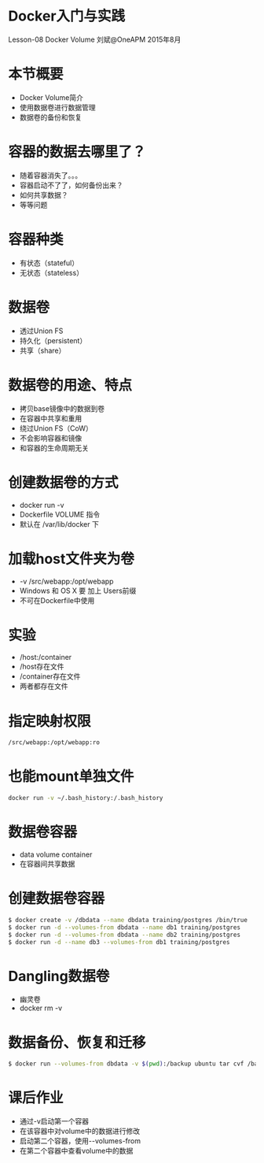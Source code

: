 # Docker入门与实践

Lesson-08 Docker Volume
刘斌@OneAPM
2015年8月

# 本节概要

- Docker Volume简介
- 使用数据卷进行数据管理
- 数据卷的备份和恢复

# 容器的数据去哪里了？

- 随着容器消失了。。。
- 容器启动不了了，如何备份出来？
- 如何共享数据？
- 等等问题

# 容器种类

- 有状态（stateful）
- 无状态（stateless）

# 数据卷

- 透过Union FS
- 持久化（persistent）
- 共享（share）

# 数据卷的用途、特点

- 拷贝base镜像中的数据到卷
- 在容器中共享和重用
- 绕过Union FS（CoW）
- 不会影响容器和镜像
- 和容器的生命周期无关

# 创建数据卷的方式

- docker run -v
- Dockerfile VOLUME 指令
- 默认在 /var/lib/docker 下

# 加载host文件夹为卷

- -v /src/webapp:/opt/webapp
- Windows 和 OS X 要 加上 Users前缀
- 不可在Dockerfile中使用

# 实验

- /host:/container
- /host存在文件
- /container存在文件
- 两者都存在文件


# 指定映射权限

```bash
/src/webapp:/opt/webapp:ro
```

# 也能mount单独文件

```bash
docker run -v ~/.bash_history:/.bash_history
```

# 数据卷容器

- data volume container
- 在容器间共享数据

# 创建数据卷容器

```bash
$ docker create -v /dbdata --name dbdata training/postgres /bin/true
$ docker run -d --volumes-from dbdata --name db1 training/postgres
$ docker run -d --volumes-from dbdata --name db2 training/postgres
$ docker run -d --name db3 --volumes-from db1 training/postgres
```


# Dangling数据卷

- 幽灵卷
- docker rm -v

# 数据备份、恢复和迁移

```bash
$ docker run --volumes-from dbdata -v $(pwd):/backup ubuntu tar cvf /backup/backup.tar /dbdata
```

# 课后作业

- 通过-v启动第一个容器
- 在该容器中对volume中的数据进行修改
- 启动第二个容器，使用--volumes-from
- 在第二个容器中查看volume中的数据

